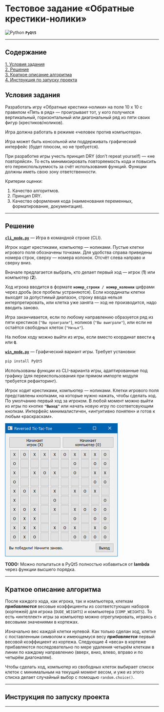 # Тестовое задание «Обратные крестики-нолики» #

![Python](https://img.shields.io/badge/python-3670A0?style=plastic&logo=python&logoColor=ffdd54)
**`PyQt5`**

----

## Содержание ##

[1. Условия задания](#условия-задания)    
[2. Решение](#решение)    
[3. Краткое описание алгоритма](#краткое-описание-алгоритма)    
[4. Инструкция по запуску проекта](#инструкция-по-запуску-проекта)    

## Условия задания ##

Разработать игру &laquo;Обратные крестики-нолики&raquo; на поле 10 x 10 с
правилом &laquo;Пять в ряд&raquo;&nbsp;&mdash; проигрывает тот, у кого получился
вертикальный, горизонтальный или диагональный ряд из пяти своих фигур
(крестиков/ноликов).

Игра должна работать в режиме &laquo;человек против компьютера&raquo;.

Игра может быть консольной или поддерживать графический интерфейс (будет плюсом,
но не требуется).

При разработке игры учесть принцип DRY (don’t repeat yourself)&nbsp;&mdash;
&laquo;не повторяйся&raquo;. То есть минимизировать повторяемость кода и
повысить его переиспользуемость за счёт использования функций. Функции должны
иметь свою зону ответственности.

Критерии оценки:

1. Качество алгоритмов.
2. Принцип DRY.
3. Качество оформления кода (наименования переменных, форматирование, документация).

----

## Решение ##

[**`cli_mode.py`**](cli_mode.py)&nbsp;&mdash; Игра в командной строке (CLI).

Игрок ходит крестиками, компьютер&nbsp;&mdash; ноликами. Пустые клетки игрового
поля обозначены точками. Для удобства справа приведены номера строк,
сверху&nbsp;&mdash; номера колонок. Отсчёт слева направо и сверху вниз.

Вначале предлагается выбрать, кто делает первый ход&nbsp;&mdash; игрок (**1**)
или компьютер (**2**).

Ход игрока вводится в формате **`номер_строки / номер_колонки`** цифрами через
дробь (все пробелы устраняются). Если координаты клетки выходят за допустимый
диапазон, строку ввода нельзя интерпретировать, или клетка уже
занята&nbsp;&mdash; ход не производится, надо вводить заново.

Игра заканчивается, если по любому направлению образуется ряд из пяти крестиков
(`"Вы проиграли"`), ноликов (`"Вы выиграли"`), или если не остаётся свободных
клеток (`"Ничья"`).

На любом ходу можно выйти из игры, если вместо координат ввести **`q`** или
**`Q`**.

[**`win_mode.py`**](win_mode.py)&nbsp;&mdash; Графический вариант игры. Требует
установки:

```bash
pip install PyQt5
```

Использованы функции из CLI-варианта игры, адаптированные под графику (для
переиспользования при прямом импорте модуля требуется рефакторинг).

Игрок ходит крестиками, компьютер&nbsp;&mdash; ноликами. Клетки игрового поля
представлены кнопками, на которые нужно нажать, чтобы сделать ход. По умолчанию
первый ход за игроком. В любой момент можно выйти из игры по кнопке
**`"Выход"`** или начать новую игру по соответсвующим кнопкам. Интерфейс
минималистичен, &laquo;интуитивно понятен&raquo; и готов к любым
&laquo;раскраскам&raquo;.

![Снимок окна](screen.png)

**TODO:** Можно попытаться в PyQt5 полностью избавиться от **lambda** через
функции высшего порядка.

----

## Краткое описание алгоритма ##

После каждого хода, как игрока, так и компьютера, клеткам ***прибавляются***
весовые коэффициенты из соответстующих наборов (кортежей) для игрока
(`DUDE_WEIGHTS`) и компьютера (`COMP_WEIGHTS`). То есть &laquo;интеллект&raquo;
игры за компьютер можно отрегулировать, играясь с весовыми значениями в
кортежах.

Изначально вес каждой клетки нулевой. Как только сделан ход, клетке с
поставленным символом к имеющемуся весу ***прибавляется*** первый весовой
коэффициент из кортежа. Следующие 4 &laquo;веса&raquo; в кортеже прибавляются
последовательно по мере удаления четырём клеткам в линии по каждому направлению
(вверх, вниз, влево, вправо и по четырём диагоналям).

Чтобы сделать ход, компьютер из свободных клеток выбирает список клеток с
минимальным на текущий момент весом, и уже из этого списка делает случайный
выбор с помощью `random.choice()`.

----

## Инструкция по запуску проекта ##

----
